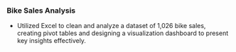 ### Bike Sales Analysis 
- Utilized Excel to clean and analyze a dataset of 1,026 bike sales, creating pivot tables and designing a visualization dashboard to present key insights effectively.
